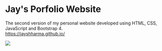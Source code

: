 # Jay's Porfolio Website
The second version of my personal website developed using HTML, CSS, JavaScript and Bootstrap 4. 
<br> https://jayshharma.github.io/ 

![](Images/landing-page.png)
